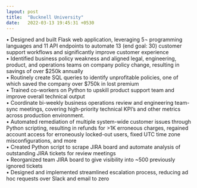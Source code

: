 ```yaml
---
layout: post
title:  "Bucknell University"
date:   2022-03-13 19:45:31 +0530
---
```

• Designed and built Flask web application, leveraging 5¬ programming languages and 11 API endpoints to automate 13 (end goal: 30) customer support workflows and significantly improve customer experience<br>
•	    Identified business policy weakness and aligned legal, engineering, product, and operations teams on company policy change, resulting in savings of over $250k annually<br>
•	    Routinely create SQL queries to identify unprofitable policies, one of which saved the company over $750k in lost premium<br>
•	    Trained co-workers on Python to upskill product support team and improve overall technical output<br>
•	    Coordinate bi-weekly business operations review and engineering team-sync meetings, covering high-priority technical KPI’s and other metrics across production environment.<br>
•	    Automated remediation of multiple system-wide customer issues through Python scripting, resulting in refunds for >1K erroneous charges, regained account access for erroneously locked-out users, fixed UTC time zone misconfigurations, and more<br>
•	    Created Python script to scrape JIRA board and automate analysis of outstanding JIRA tickets for review meetings<br>
•	    Reorganized team JIRA board to give visibility into ~500 previously ignored tickets<br>
•	    Designed and implemented streamlined escalation process, reducing ad hoc requests over Slack and email to zero<br>
